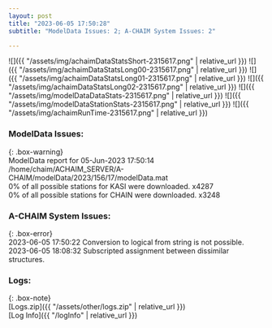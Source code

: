 ```yaml
---
layout: post
title: "2023-06-05 17:50:28"
subtitle: "ModelData Issues: 2; A-CHAIM System Issues: 2"

---
```


![]({{ "/assets/img/achaimDataStatsShort-2315617.png" | relative_url }})
![]({{ "/assets/img/achaimDataStatsLong00-2315617.png" | relative_url }})
![]({{ "/assets/img/achaimDataStatsLong01-2315617.png" | relative_url }})
![]({{ "/assets/img/achaimDataStatsLong02-2315617.png" | relative_url }})
![]({{ "/assets/img/modelDataDataStats-2315617.png" | relative_url }})
![]({{ "/assets/img/modelDataStationStats-2315617.png" | relative_url }})
![]({{ "/assets/img/achaimRunTime-2315617.png" | relative_url }})


### ModelData Issues:  
  
{: .box-warning}  
 ModelData report for 05-Jun-2023 17:50:14   
 /home/chaim/ACHAIM_SERVER/A-CHAIM/modelData/2023/156/17/modelData.mat   
 0% of all possible stations for KASI were downloaded. x4287   
 0% of all possible stations for CHAIN were downloaded. x3248   
  
### A-CHAIM System Issues:  
  
{: .box-error}  
2023-06-05 17:50:22 Conversion to logical from string is not possible.  
2023-06-05 18:08:32 Subscripted assignment between dissimilar structures.  

### Logs:  
  
{: .box-note}  
[Logs.zip]({{ "/assets/other/logs.zip" | relative_url }})  
[Log Info]({{ "/logInfo" | relative_url }})  
